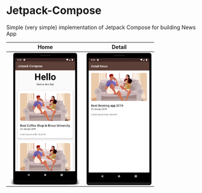# Jetpack-Compose
Simple (very simple) implementation of Jetpack Compose for building News App

Home           |Detail
:-------------------------:|:-------------------------:
<img align="left" height="350" src="https://github.com/naufalprakoso/Jetpack-Compose/blob/master/scrennshot/1.png">  |<img align="center" height="350" src="https://github.com/naufalprakoso/Jetpack-Compose/blob/master/scrennshot/2.png">
